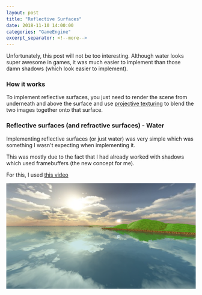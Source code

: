 ```yaml
---
layout: post
title: "Reflective Surfaces"
date: 2018-11-10 14:00:00
categories: "GameEngine"
excerpt_separator: <!--more-->
---
```


Unfortunately, this post will not be too interesting. Although water looks super awesome in games, it was much easier to implement than those damn shadows (which look easier to implement).

<!--more-->

### How it works

To implement reflective surfaces, you just need to render the scene from underneath and above the surface and use [projective texturing](https://www.youtube.com/watch?v=GADTasvDOX4) to blend the two images together onto that surface.

### Reflective surfaces (and refractive surfaces) - Water

Implementing reflective surfaces (or just water) was very simple which was something I wasn't expecting when implementing it.

This was mostly due to the fact that I had already worked with shadows which used framebuffers (the new concept for me).

For this, I used [this video](https://www.youtube.com/watch?v=HusvGeEDU_U)

![photo](/assets/water.PNG)
